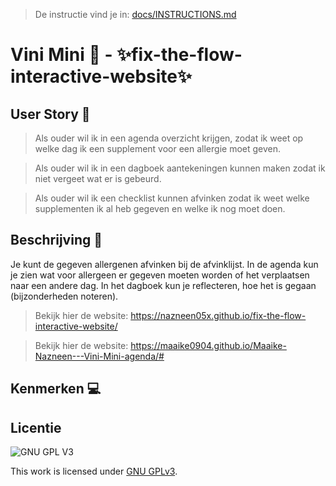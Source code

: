 > De instructie vind je in: [docs/INSTRUCTIONS.md](docs/INSTRUCTIONS.md)

# Vini Mini 🥜 - ✨fix-the-flow-interactive-website✨


## User Story 👥
> Als ouder wil ik in een agenda overzicht krijgen, zodat ik weet op welke dag ik een supplement voor een allergie moet geven.

> Als ouder wil ik in een dagboek aantekeningen kunnen maken zodat ik niet vergeet wat er is gebeurd.

> Als ouder wil ik een checklist kunnen afvinken zodat ik weet welke supplementen ik al heb gegeven en welke ik nog moet doen.

## Beschrijving 📑
Je kunt de gegeven allergenen afvinken bij de afvinklijst. In de agenda kun je zien wat voor allergeen er gegeven moeten worden of het verplaatsen naar een andere dag. In het dagboek kun je reflecteren, hoe het is gegaan (bijzonderheden noteren).

> Bekijk hier de website: https://nazneen05x.github.io/fix-the-flow-interactive-website/

> Bekijk hier de website: https://maaike0904.github.io/Maaike-Nazneen---Vini-Mini-agenda/#

## Kenmerken 💻
<!-- Bij Kenmerken staat welke technieken zijn gebruikt en hoe. Wat is de HTML structuur? Wat zijn de belangrijkste dingen in CSS? Wat is er met JS gedaan en hoe? -->



## Licentie

![GNU GPL V3](https://www.gnu.org/graphics/gplv3-127x51.png)

This work is licensed under [GNU GPLv3](./LICENSE).
